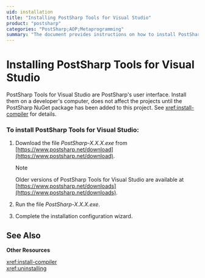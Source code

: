 ```yaml
---
uid: installation
title: "Installing PostSharp Tools for Visual Studio"
product: "postsharp"
categories: "PostSharp;AOP;Metaprogramming"
summary: "The document provides instructions on how to install PostSharp Tools for Visual Studio, including downloading, running the file, and completing the installation wizard."
---
```

# Installing PostSharp Tools for Visual Studio

PostSharp Tools for Visual Studio are PostSharp's user interface. Install them on a developer's computer, does not affect the projects until the PostSharp NuGet package has been added to this project. See <xref:install-compiler> for details. 


### To install PostSharp Tools for Visual Studio:

1. Download the file *PostSharp-X.X.X.exe* from [https://www.postsharp.net/download](https://www.postsharp.net/download). 

    > [!NOTE]
    > Older versions of PostSharp Tools for Visual Studio are available at [https://www.postsharp.net/downloads](https://www.postsharp.net/downloads). 


2. Run the file *PostSharp-X.X.X.exe*. 


3. Complete the installation configuration wizard.


## See Also

**Other Resources**

<xref:install-compiler>
<br><xref:uninstalling>
<br>
